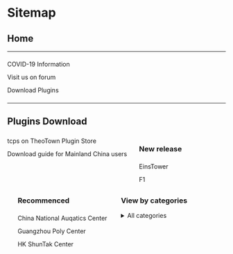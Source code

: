 <style>
h1 {text-align: center;}
h2 {text-align: left;}
h4 {text-align: center;}
h3 {text-align: left;}
p {text-align: center;}
a:link { text-decoration: none;}
a:active { text-decoration: none}
a:hover { text-decoration: none;}
a:visited { text-decoration: none;}
</style>
<style type="text/css">
  #left{
        text-align:left;
  }
  #right{
        text-align:right;
  }
  #title{
        font-size:20px;
        text-align:right;
        font-weight:bold;
  }
  #des{
        font-size:12.5px;
        text-align:right;
  }
  .block{
         display: inline-block;
         vertical-align: top
  }
  .link{
        line-height: 30px;
        text-align: left
  }
  .blank{
            height:20px;
            width: 20px;
            display: inline-block
</style>
<h1 id="left">Sitemap</h1>
<h2>Home</h2>
<hr>
  <a href="/covid-19" class="link">COVID-19 Information</a><br>
  <a href="/jump/forum/" class="link">Visit us on forum</a><br>
  <a href="/plugins/download/" class="link">Download Plugins</a>
<div class="blank"></div>
<hr>
<h2 id="left">Plugins Download</h2>
  <div class="block">
    <a href="/jump/plugin-store/" class="link">tcps on TheoTown Plugin Store</a><br>
    <a href="/plugins/download/cn/eng/" class="link">Download guide for Mainland China users</a>
  </div>
  <div class="block">
  <div class="blank"></div>
  <div class="block">
  <h3>New release</h3>
    <a href="/plugins/EinsTower by TCPS Team.zip/" class="link">EinsTower</a><br>
    <a href="/plugins/download/f1/" class="link">F1</a>
    </div>
  </div>
  <br><div class="blank"></div>
  <div class="block">
    <div class="block">
    <h3>Recommenced</h3>
    <a href="/plugins/China National Aquatics Center by TCPS Team.zip" class="link">China National Auqatics Center</a><br>
    <a href="/plugins/Guangzhou Poly Center by TCPS Team.zip" class="link">Guangzhou Poly Center</a><br>
    <a href="/plugins/HK ShunTak Center by TCPS Team.zip" class="link">HK ShunTak Center</a><br>
    </div>
  </div>
  <div class="block"></div>
  <div class="blank"></div>
  <div class="block">
  <h3>View by categories</h3>
     <details>
        <summary>All categories</summary>
        <a href="/plugins/download/airplane/" class="link">Airplane(1)</a><br>
       <a href="/plugins/download/award/" class="link">Award(2)</a><br>
       <a href="/plugins/download/commercial/" class="link">Comercial(16)</a><br>
       <a href="/plugins/download/decoration/" class="link">Decoration(5)</a><br>
       <a href="/plugins/download/landmark/" class="link">Landmark(3)</a><br>
       <a href="/plugins/download/pack/" class="link">Pack(8)</a><br>
       <a href="/plugins/download/residential/" class="link">Residential(1)</a><br>
       <a href="/plugins/download/service/" class="link">Service(1)</a><br>
       <a href="/plugins/download/sport/" class="link">Sport(1)</a><br>
       <a href="/plugins/download/tree/" class="link">Tree(1)</a>
    </details>
   </div>
